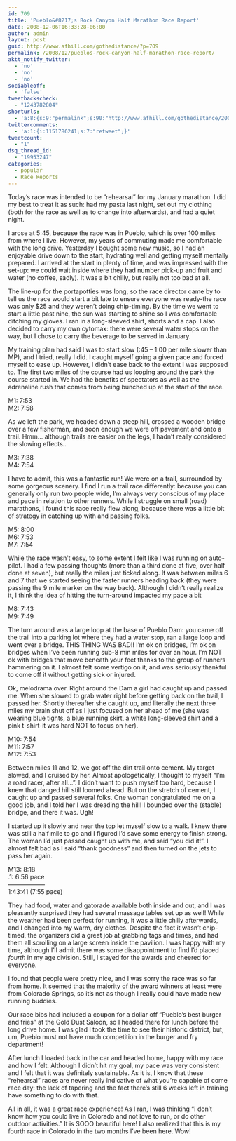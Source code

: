 ```yaml
---
id: 709
title: 'Pueblo&#8217;s Rock Canyon Half Marathon Race Report'
date: 2008-12-06T16:33:28-06:00
author: admin
layout: post
guid: http://www.afhill.com/gothedistance/?p=709
permalink: /2008/12/pueblos-rock-canyon-half-marathon-race-report/
aktt_notify_twitter:
  - 'no'
  - 'no'
  - 'no'
sociableoff:
  - 'false'
tweetbackscheck:
  - "1243782804"
shorturls:
  - 'a:8:{s:9:"permalink";s:90:"http://www.afhill.com/gothedistance/2008/12/pueblos-rock-canyon-half-marathon-race-report/";s:7:"tinyurl";s:25:"http://tinyurl.com/bwnz79";s:4:"isgd";s:17:"http://is.gd/hNVc";s:5:"bitly";s:18:"http://bit.ly/GWqb";s:5:"snipr";s:22:"http://snipr.com/b04j1";s:5:"snurl";s:22:"http://snurl.com/b04j1";s:7:"snipurl";s:24:"http://snipurl.com/b04j1";s:4:"trim";s:17:"http://tr.im/doh0";}'
twittercomments:
  - 'a:1:{i:1151786241;s:7:"retweet";}'
tweetcount:
  - "1"
dsq_thread_id:
  - "19953247"
categories:
  - popular
  - Race Reports
---
```

Today&#8217;s race was intended to be &#8220;rehearsal&#8221; for my January marathon. I did my best to treat it as such: had my pasta last night, set out my clothing (both for the race as well as to change into afterwards), and had a quiet night. 

I arose at 5:45, because the race was in Pueblo, which is over 100 miles from where I live. However, my years of commuting made me comfortable with the long drive. Yesterday I bought some new music, so I had an enjoyable drive down to the start, hydrating well and getting myself mentally prepared. I arrived at the start in plenty of time, and was impressed with the set-up: we could wait inside where they had number pick-up and fruit and water (no coffee, sadly). It was a bit chilly, but really not too bad at all. 

<!--more-->The line-up for the portapotties was long, so the race director came by to tell us the race would start a bit late to ensure everyone was ready-the race was only $25 and they weren&#8217;t doing chip-timing. By the time we went to start a little past nine, the sun was starting to shine so I was comfortable ditching my gloves. I ran in a long-sleeved shirt, shorts and a cap. I also decided to carry my own cytomax: there were several water stops on the way, but I chose to carry the beverage to be served in January.

My training plan had said I was to start slow (:45 &#8211; 1:00 per mile slower than MP), and I tried, really I did. I caught myself going a given pace and forced myself to ease up. However, I didn&#8217;t ease back to the extent I was supposed to. The first two miles of the course had us looping around the park the course started in. We had the benefits of spectators as well as the adrenaline rush that comes from being bunched up at the start of the race.

M1: 7:53  
M2: 7:58

As we left the park, we headed down a steep hill, crossed a wooden bridge over a few fisherman, and soon enough we were off pavement and onto a trail. Hmm&#8230; although trails are easier on the legs, I hadn&#8217;t really considered the slowing effects..

M3: 7:38  
M4: 7:54

I have to admit, this was a fantastic run! We were on a trail, surrounded by some gorgeous scenery. I find I run a trail race differently: because you can generally only run two people wide, I&#8217;m always very conscious of my place and pace in relation to other runners. While I struggle on small (road) marathons, I found this race really flew along, because there was a little bit of strategy in catching up with and passing folks. 

M5: 8:00  
M6: 7:53  
M7: 7:54

While the race wasn&#8217;t easy, to some extent I felt like I was running on auto-pilot. I had a few passing thoughts (more than a third done at five, over half done at seven), but really the miles just ticked along. It was between miles 6 and 7 that we started seeing the faster runners heading back (they were passing the 9 mile marker on the way back). Although I didn&#8217;t really realize it, I think the idea of hitting the turn-around impacted my pace a bit

M8: 7:43  
M9: 7:49

The turn around was a large loop at the base of Pueblo Dam: you came off the trail into a parking lot where they had a water stop, ran a large loop and went over a bridge. THIS THING WAS BAD!! I&#8217;m ok on bridges, I&#8217;m ok on bridges when I&#8217;ve been running sub-8 min miles for over an hour. I&#8217;m NOT ok with bridges that move beneath your feet thanks to the group of runners hammering on it. I almost felt some vertigo on it, and was seriously thankful to come off it without getting sick or injured. 

Ok, melodrama over. Right around the Dam a girl had caught up and passed me. When she slowed to grab water right before getting back on the trail, I passed her. Shortly thereafter she caught up, and literally the next three miles my brain shut off as I just focused on her ahead of me (she was wearing blue tights, a blue running skirt, a white long-sleeved shirt and a pink t-shirt-it was hard NOT to focus on her).

M10: 7:54  
M11: 7:57  
M12: 7:53

Between miles 11 and 12, we got off the dirt trail onto cement. My target slowed, and I cruised by her. Almost apologetically, I thought to myself &#8220;I&#8217;m a road racer, after all&#8230;&#8221;. I didn&#8217;t want to push myself too hard, because I knew that danged hill still loomed ahead. But on the stretch of cement, I caught up and passed several folks. One woman congratulated me on a good job, and I told her I was dreading the hill! I bounded over the (stable) bridge, and there it was. Ugh! 

I started up it slowly and near the top let myself slow to a walk. I knew there was still a half mile to go and I figured I&#8217;d save some energy to finish strong. The woman I&#8217;d just passed caught up with me, and said &#8220;you did it!&#8221;. I almost felt bad as I said &#8220;thank goodness&#8221; and then turned on the jets to pass her again.

M13: 8:18  
.1: 6:56 pace  
&#8212;&#8212;&#8212;&#8212;&#8212;&#8212;  
1:43:41 (7:55 pace)

They had food, water and gatorade available both inside and out, and I was pleasantly surprised they had several massage tables set up as well! While the weather had been perfect for running, it was a little chilly afterwards, and I changed into my warm, dry clothes. Despite the fact it wasn&#8217;t chip-timed, the organizers did a great job at grabbing tags and times, and had them all scrolling on a large screen inside the pavilion. I was happy with my time, although I&#8217;ll admit there was some disappointment to find I&#8217;d placed _fourth_ in my age division. Still, I stayed for the awards and cheered for everyone.

I found that people were pretty nice, and I was sorry the race was so far from home. It seemed that the majority of the award winners at least were from Colorado Springs, so it&#8217;s not as though I really could have made new running buddies. 

Our race bibs had included a coupon for a dollar off &#8220;Pueblo&#8217;s best burger and fries&#8221; at the Gold Dust Saloon, so I headed there for lunch before the long drive home. I was glad I took the time to see their historic district, but, um, Pueblo must not have much competition in the burger and fry department! 

After lunch I loaded back in the car and headed home, happy with my race and how I felt. Although I didn&#8217;t hit my goal, my pace was very consistent and I felt that it was definitely sustainable. As it is, I know that these &#8220;rehearsal&#8221; races are never really indicative of what you&#8217;re capable of come race day: the lack of tapering and the fact there&#8217;s still 6 weeks left in training have something to do with that. 

All in all, it was a great race experience! As I ran, I was thinking &#8220;I don&#8217;t know how you could live in Colorado and not love to run, or do other outdoor activities.&#8221; It is SOOO beautiful here! I also realized that this is my fourth race in Colorado in the two months I&#8217;ve been here. Wow!